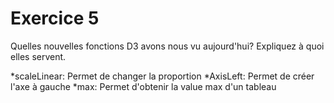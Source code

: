 # Exercice 5
Quelles nouvelles fonctions D3 avons nous vu aujourd'hui? Expliquez à quoi elles servent.

*scaleLinear: Permet de changer la proportion
*AxisLeft: Permet de créer l'axe à gauche
*max: Permet d'obtenir la value max d'un tableau